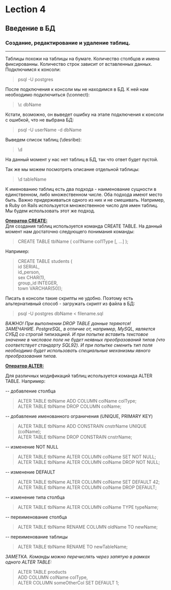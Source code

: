 # Lection 4

## Введение в БД

### Создание, редактирование и удаление таблиц.
---------------------

Таблицы похожи на таблицы на бумаге. Количество столбцов и имена фиксированны. Количество строк зависит от вставленных данных.
Подключимся к консоли:
> psql -U postgres  

После подключения к консоли мы не находимся в БД. К ней нам необходимо подключиться (\connect):  
> \c dbName   

Кстати, возможно, он выведет ошибку на этапе подключения к консоли с ошибкой, что не выбрана БД:  

> psql -U userName -d dbName

Выведем список таблиц (\desribe):
> \d  

На данный момент у нас нет таблиц в БД, так что ответ будет пустой.

Так же мы можем посмотреть описание отдельной таблицы:  
> \d tableName

К именованию таблиц есть два подхода - наименование сущности в единственном, либо множественном числе. Оба подхода имеют место быть. Важно придерживаться одного из них и не смешивать. Например, в Ruby on Rails используется множественное число для имен таблиц. Мы будем использовать этот же подход.

**<u>Оператор CREATE:</u>**  
Для создания таблиц используется команда CREATE TABLE.
На данный момент нам достаточно следующего понимания команды:  
> CREATE TABLE tblName (
	col1Name col1Type [, …]
);


Например:

> CREATE TABLE students (   
	id SERIAL,  
	id_person,  
	sex CHAR(1),  
	group_id INTEGER,  
	town VARCHAR(50));

Писать в консоли такие скрипты не удобно. Поэтому есть альтернативный способ - загружать скрипт из файла в БД:
> psql -U postgres dbName < filename.sql

<i>ВАЖНО! При выполнении DROP TABLE данные теряются!  
ЗАМЕЧАНИЕ. PostgreSQL, в отличие от, например, MySQL, является СУБД со строгой типизацией. И при попытке вставить текстовое значение в числовое поле не будет неявных преобразований типов (что соответствует стандарту SQL92). И при попытке сменить тип поля необходимо будет использовать специальные механизмы явного преобразования типов.  </i>

**<u> Оператор ALTER: </u>**


Для различных модификаций таблиц используется команда ALTER TABLE.   Например:  

-- добавление столбца  
> ALTER TABLE tblName ADD COLUMN colName colType;  
ALTER TABLE tblName DROP COLUMN colName;   

-- добавление именованного ограничения (UNIQUE, PRIMARY KEY)  
> ALTER TABLE tblName ADD CONSTRAIN cnstrName UNIQUE (colName);  
ALTER TABLE tblName DROP CONSTRAIN cnstrName;  

-- изменение NOT NULL   
> ALTER TABLE tblName ALTER COLUMN colName SET NOT NULL;  
ALTER TABLE tblName ALTER COLUMN colName DROP NOT NULL;

-- изменение DEFAULT  
> ALTER TABLE tblName ALTER COLUMN colName SET DEFAULT 42;  
ALTER TABLE tblName ALTER COLUMN colName DROP DEFAULT;  

-- изменение типа столбца  
> ALTER TABLE tblName ALTER COLUMN colName TYPE typeName;  

-- переименование столбца  
> ALTER TABLE tblName RENAME COLUMN oldName TO newName;  

-- переименование таблицы  
> ALTER TABLE tblName RENAME TO newTableName;  

<i>ЗАМЕТКА. Команды можно перечислять через запятую в рамках одного ALTER TABLE: </i> 
> ALTER TABLE products  
ADD COLUMN colName colType,  
ALTER COLUMN someOtherCol SET DEFAULT 1;  
  
